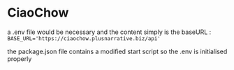 # CiaoChow
a .env file would be necessary and the content simply is the baseURL : ```BASE_URL='https://ciaochow.plusnarrative.biz/api'```

the package.json file contains a modified start script so the .env is initialised properly
